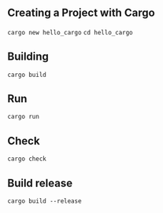 ## Creating a Project with Cargo
`cargo new hello_cargo`
`cd hello_cargo`

## Building 
`cargo build`

## Run 
`cargo run`

## Check 
`cargo check`

## Build release
`cargo build --release`